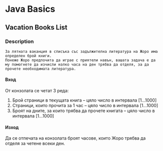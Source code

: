 # Java Basics

## Vacation Books List

### Description
    За лятната ваканция в списъка със задължителна литература на Жоро има определен брой книги.
    Понеже Жоро предпочита да играе с приятели навън, вашата задача е да му помогнете да изчисли колко часа на ден трябва да отделя, за да прочете необходимата литература.

#### Вход
От конзолата се четат 3 реда: 
1.	Брой страници в текущата книга – цяло число в интервала [1…1000] 
2.	Страници, които прочита за 1 час – цяло число в интервала [1…1000] 
3.	Броят на дните, за които трябва да прочете книгата – цяло число в интервала [1…1000]

#### Изход 
Да се отпечата на конзолата броят часове, които Жоро трябва да отделя за четене всеки ден.